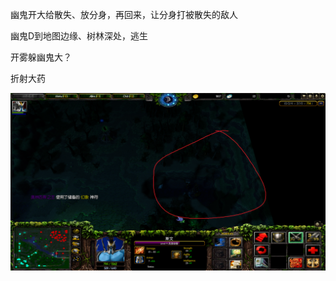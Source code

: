 幽鬼开大给散失、放分身，再回来，让分身打被散失的敌人

幽鬼D到地图边缘、树林深处，逃生

开雾躲幽鬼大？

折射大药

<img src="./img/幽鬼地图边缘.png" alt="幽鬼地图边缘" style="zoom: 50%;" align="left" />